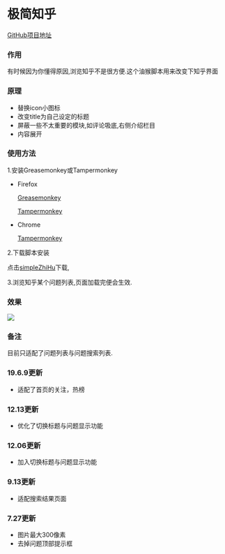 # 极简知乎

[GitHub项目地址](https://github.com/hceasy/simpleZhiHu/)
### 作用
有时候因为你懂得原因,浏览知乎不是很方便.这个油猴脚本用来改变下知乎界面
### 原理
- 替换icon小图标
- 改变title为自己设定的标题
- 屏蔽一些不太重要的模块,如评论吸底,右侧介绍栏目
- 内容展开
### 使用方法
1.安装Greasemonkey或Tampermonkey
- Firefox

  [Greasemonkey](https://addons.mozilla.org/firefox/addon/greasemonkey/)
  
  [Tampermonkey](https://addons.mozilla.org/firefox/addon/tampermonkey/)
- Chrome
 
  [Tampermonkey](https://chrome.google.com/webstore/detail/tampermonkey/dhdgffkkebhmkfjojejmpbldmpobfkfo)
  
2.下载脚本安装

  点击[simpleZhiHu](https://greasyfork.org/zh-CN/scripts/37823-%E6%9E%81%E7%AE%80%E7%9F%A5%E4%B9%8E)下载,
  
3.浏览知乎某个问题列表,页面加载完便会生效.

### 效果
![](https://hceasy.com/app/demo.png)
### 备注

目前只适配了问题列表与问题搜索列表.
### 19.6.9更新
- 适配了首页的关注，热榜
### 12.13更新
- 优化了切换标题与问题显示功能
### 12.06更新
- 加入切换标题与问题显示功能
### 9.13更新
- 适配搜索结果页面
### 7.27更新
- 图片最大300像素
- 去掉问题顶部提示框
  
